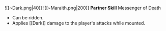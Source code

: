 
![[~Dark.png|40]]
![[~Maraith.png|200]]
**Partner Skill**
Messenger of Death
- Can be ridden.
- Applies [[Dark]] damage to the player's attacks while mounted.